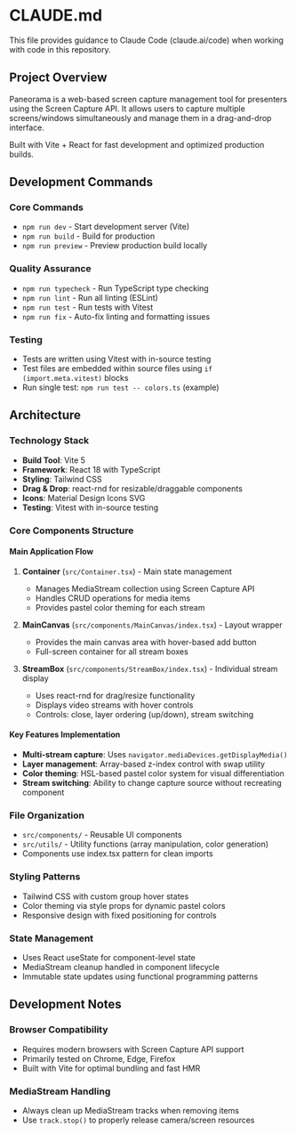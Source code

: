 # CLAUDE.md

This file provides guidance to Claude Code (claude.ai/code) when working with code in this repository.

## Project Overview

Paneorama is a web-based screen capture management tool for presenters using the Screen Capture API. It allows users to capture multiple screens/windows simultaneously and manage them in a drag-and-drop interface.

Built with Vite + React for fast development and optimized production builds.

## Development Commands

### Core Commands

- `npm run dev` - Start development server (Vite)
- `npm run build` - Build for production
- `npm run preview` - Preview production build locally

### Quality Assurance

- `npm run typecheck` - Run TypeScript type checking
- `npm run lint` - Run all linting (ESLint)
- `npm run test` - Run tests with Vitest
- `npm run fix` - Auto-fix linting and formatting issues

### Testing

- Tests are written using Vitest with in-source testing
- Test files are embedded within source files using `if (import.meta.vitest)` blocks
- Run single test: `npm run test -- colors.ts` (example)

## Architecture

### Technology Stack

- **Build Tool**: Vite 5
- **Framework**: React 18 with TypeScript
- **Styling**: Tailwind CSS
- **Drag & Drop**: react-rnd for resizable/draggable components
- **Icons**: Material Design Icons SVG
- **Testing**: Vitest with in-source testing

### Core Components Structure

#### Main Application Flow

1. **Container** (`src/Container.tsx`) - Main state management

   - Manages MediaStream collection using Screen Capture API
   - Handles CRUD operations for media items
   - Provides pastel color theming for each stream

2. **MainCanvas** (`src/components/MainCanvas/index.tsx`) - Layout wrapper

   - Provides the main canvas area with hover-based add button
   - Full-screen container for all stream boxes

3. **StreamBox** (`src/components/StreamBox/index.tsx`) - Individual stream display
   - Uses react-rnd for drag/resize functionality
   - Displays video streams with hover controls
   - Controls: close, layer ordering (up/down), stream switching

#### Key Features Implementation

- **Multi-stream capture**: Uses `navigator.mediaDevices.getDisplayMedia()`
- **Layer management**: Array-based z-index control with swap utility
- **Color theming**: HSL-based pastel color system for visual differentiation
- **Stream switching**: Ability to change capture source without recreating component

### File Organization

- `src/components/` - Reusable UI components
- `src/utils/` - Utility functions (array manipulation, color generation)
- Components use index.tsx pattern for clean imports

### Styling Patterns

- Tailwind CSS with custom group hover states
- Color theming via style props for dynamic pastel colors
- Responsive design with fixed positioning for controls

### State Management

- Uses React useState for component-level state
- MediaStream cleanup handled in component lifecycle
- Immutable state updates using functional programming patterns

## Development Notes

### Browser Compatibility

- Requires modern browsers with Screen Capture API support
- Primarily tested on Chrome, Edge, Firefox
- Built with Vite for optimal bundling and fast HMR

### MediaStream Handling

- Always clean up MediaStream tracks when removing items
- Use `track.stop()` to properly release camera/screen resources
